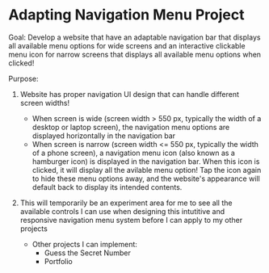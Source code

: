 # Adapting Navigation Menu Project 
Goal: Develop a website that have an adaptable navigation bar that displays all available menu options for wide screens and an interactive clickable menu icon for narrow screens that displays all available menu options when clicked!

Purpose: 
1) Website has proper navigation UI design that can handle different screen widths!
   * When screen is wide (screen width > 550 px, typically the width of a desktop or laptop screen), the navigation menu options are displayed horizontally in the navigation bar
   * When screen is narrow (screen width <= 550 px, typically the width of a phone screen), a navigation menu icon (also known as a hamburger icon) is displayed in the navigation bar. When this icon is clicked, it will display all the avilable menu option! Tap the icon again to hide these menu options away, and the website's appearance will default back to display its intended contents. 

2) This will temporarily be an experiment area for me to see all the available controls I can use when designing this intutitive and responsive navigation menu system before I can apply to my other projects 
    * Other projects I can implement: 
        * Guess the Secret Number
        * Portfolio 
